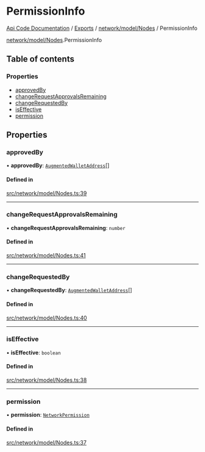 # PermissionInfo
 
[Api Code Documentation](../README.md) / [Exports](../modules.md) / [network/model/Nodes](../modules/network_model_Nodes.md) / PermissionInfo

[network/model/Nodes](../modules/network_model_Nodes.md).PermissionInfo

## Table of contents

### Properties

- [approvedBy](network_model_Nodes.PermissionInfo.md#approvedby)
- [changeRequestApprovalsRemaining](network_model_Nodes.PermissionInfo.md#changerequestapprovalsremaining)
- [changeRequestedBy](network_model_Nodes.PermissionInfo.md#changerequestedby)
- [isEffective](network_model_Nodes.PermissionInfo.md#iseffective)
- [permission](network_model_Nodes.PermissionInfo.md#permission)

## Properties

### approvedBy

• **approvedBy**: [`AugmentedWalletAddress`](network_model_Nodes.AugmentedWalletAddress.md)[]

#### Defined in

[src/network/model/Nodes.ts:39](https://github.com/openkfw/TruBudget/blob/3b9e793/api/src/network/model/Nodes.ts#L39)

___

### changeRequestApprovalsRemaining

• **changeRequestApprovalsRemaining**: `number`

#### Defined in

[src/network/model/Nodes.ts:41](https://github.com/openkfw/TruBudget/blob/3b9e793/api/src/network/model/Nodes.ts#L41)

___

### changeRequestedBy

• **changeRequestedBy**: [`AugmentedWalletAddress`](network_model_Nodes.AugmentedWalletAddress.md)[]

#### Defined in

[src/network/model/Nodes.ts:40](https://github.com/openkfw/TruBudget/blob/3b9e793/api/src/network/model/Nodes.ts#L40)

___

### isEffective

• **isEffective**: `boolean`

#### Defined in

[src/network/model/Nodes.ts:38](https://github.com/openkfw/TruBudget/blob/3b9e793/api/src/network/model/Nodes.ts#L38)

___

### permission

• **permission**: [`NetworkPermission`](../modules/network_model_Nodes.md#networkpermission)

#### Defined in

[src/network/model/Nodes.ts:37](https://github.com/openkfw/TruBudget/blob/3b9e793/api/src/network/model/Nodes.ts#L37)
